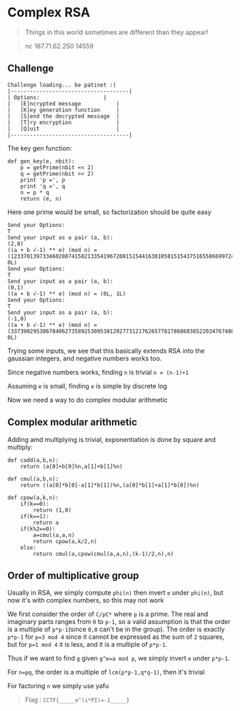 # Complex RSA

> Things in this world sometimes are different than they appear!

> nc 167.71.62.250 14559

## Challenge

```
Challenge loading... be patinet :)
|-------------------------------------|
| Options: 	  	              |
|	[E]ncrypted message           |
|	[K]ey generation function     |
|	[S]end the decrypted message  |
|	[T]ry encryption              |
|	[Q]uit                        |
|-------------------------------------|
```

The key gen function:

```
def gen_key(e, nbit):
	p = getPrime(nbit << 2)
	q = getPrime(nbit >> 2)
	print 'p =', p
	print 'q =', q
	n = p * q
	return (e, n)
```

Here one prime would be small, so factorization should be quite easy

```
Send your Options:
T
Send your input as a pair (a, b):
(2,0)
((a + b √-1) ** e) (mod n) = (123370139733460288741582133541967208151544163810581515437516558669972425636530931666673004837858749022601996874821486288752958977088089060539584311969624273734612352083467285311016219043536527442528687720647804943357024821973693691292035336507137095064124150626846570159166238804148372798356772669L, 0L)
Send your Options:
T
Send your input as a pair (a, b):
(0,1)
((a + b √-1) ** e) (mod n) = (0L, 1L)
Send your Options:
T
Send your input as a pair (a, b):
(-1,0)
((a + b √-1) ** e) (mod n) = (337390295386784062735892530953812027731217626577827868683652203476748859812364337575664693191200613632654265062075499825596838397609731917692839810645496096834742890659029158682118916487432458937074956757871632389547383580967613523944154703997016734902928913508657661928209328770940675037982298198L, 0L)
```

Trying some inputs, we see that this basically extends RSA into the gaussian integers, and negative numbers works too.

Since negative numbers works, finding `n` is trivial `n = (n-1)+1`

Assuming `e` is small, finding `e` is simple by discrete log

Now we need a way to do complex modular arithmetic

## Complex modular arithmetic

Adding amd multiplying is trivial, exponentiation is done by square and multiply:

```
def cadd(a,b,n):
    return (a[0]+b[0]%n,a[1]+b[1]%n)

def cmul(a,b,n):
    return ((a[0]*b[0]-a[1]*b[1])%n,(a[0]*b[1]+a[1]*b[0])%n)

def cpow(a,k,n):
    if(k==0):
        return (1,0)
    if(k==1):
        return a
    if(k%2==0):
        a=cmul(a,a,n)
        return cpow(a,k/2,n)
    else:
        return cmul(a,cpow(cmul(a,a,n),(k-1)/2,n),n)
```

## Order of multiplicative group

Usually in RSA, we simply compute `phi(n)` then invert `e` under `phi(n)`, but now it's with complex numbers, so this may not work

We first consider the order of `C/pC*` where `p` is a prime. The real and imaginary parts ranges from `0` to `p-1`, so a valid assumption is that the order is a multiple of `p*p-1`(since `0,0` can't be in the group). The order is exactly `p*p-1` for `p=3 mod 4` since it cannot be expressed as the sum of `2` squares, but for `p=1 mod 4` it is less, and it is a multiple of `p*p-1`.

Thus if we want to find `g` given `g^e=a mod p`, we simply invert `e` under `p*p-1`.

For `n=pq`, the order is a multiple of `lcm(p*p-1,q*q-1)`, then it's trivial

For factoring `n` we simply use yafu

> Flag : `CCTF{_____e^(i*PI)=-1_____}`
